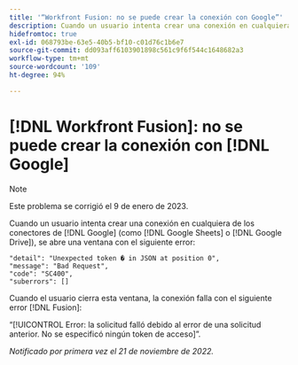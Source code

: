 ```yaml
---
title: '“Workfront Fusion: no se puede crear la conexión con Google”'
description: Cuando un usuario intenta crear una conexión en cualquiera de los conectores de Google (como Hojas de cálculo de Google o Google Drive), la conexión no se crea y el usuario ve varios mensajes de error.
hidefromtoc: true
exl-id: 068793be-63e5-40b5-bf10-c01d76c1b6e7
source-git-commit: dd093aff6103901898c561c9f6f544c1648682a3
workflow-type: tm+mt
source-wordcount: '109'
ht-degree: 94%

---
```


# [!DNL Workfront Fusion]: no se puede crear la conexión con [!DNL Google]

>[!NOTE]
>
>Este problema se corrigió el 9 de enero de 2023.

Cuando un usuario intenta crear una conexión en cualquiera de los conectores de [!DNL Google] (como [!DNL Google Sheets] o [!DNL Google Drive]), se abre una ventana con el siguiente error:

```
"detail": "Unexpected token � in JSON at position 0",
"message": "Bad Request",
"code": "SC400",
"suberrors": []
```

Cuando el usuario cierra esta ventana, la conexión falla con el siguiente error [!DNL Fusion]:

“[!UICONTROL Error: la solicitud falló debido al error de una solicitud anterior. No se especificó ningún token de acceso]”.

_Notificado por primera vez el 21 de noviembre de 2022._
